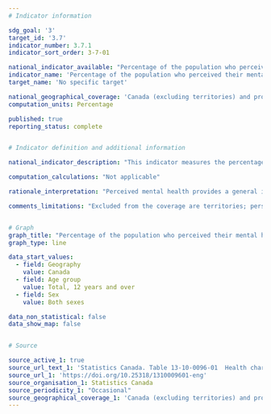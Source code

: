 ```yaml
---
# Indicator information

sdg_goal: '3'
target_id: '3.7'
indicator_number: 3.7.1
indicator_sort_order: 3-7-01

national_indicator_available: "Percentage of the population who perceived their mental health as very good to excellent"
indicator_name: 'Percentage of the population who perceived their mental health as very good to excellent'
target_name: 'No specific target'

national_geographical_coverage: 'Canada (excluding territories) and provinces'
computation_units: Percentage

published: true
reporting_status: complete


# Indicator definition and additional information

national_indicator_description: "This indicator measures the percentage of the population who perceived their mental health as very good to excellent. Perceived mental health refers to the perception of a person's mental health in general."

computation_calculations: "Not applicable"

rationale_interpretation: "Perceived mental health provides a general indication of the population suffering from some form of mental disorder, mental or emotional problems, or distress, not necessarily reflected in perceived health."

comments_limitations: "Excluded from the coverage are territories; persons living on reserves and other Aboriginal settlements in the provinces; full-time members of the Canadian Forces; the institutionalized population and children aged 12-17 that are living in foster care."


# Graph
graph_title: "Percentage of the population who perceived their mental health as very good to excellent"
graph_type: line

data_start_values:
  - field: Geography
    value: Canada
  - field: Age group
    value: Total, 12 years and over
  - field: Sex
    value: Both sexes

data_non_statistical: false
data_show_map: false


# Source

source_active_1: true
source_url_text_1: 'Statistics Canada. Table 13-10-0096-01  Health characteristics, annual estimates'
source_url_1: 'https://doi.org/10.25318/1310009601-eng'
source_organisation_1: Statistics Canada
source_periodicity_1: "Occasional"
source_geographical_coverage_1: 'Canada (excluding territories) and provinces'
---
```

